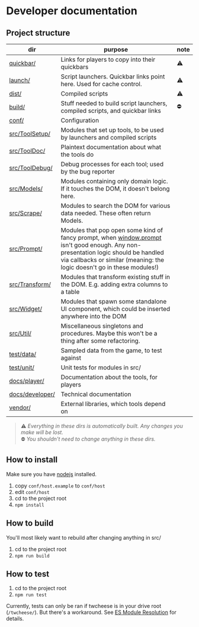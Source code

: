 # Developer documentation

## Project structure

|dir|purpose|note|
|---|---|---|
|[quickbar/](../../quickbar/)|Links for players to copy into their quickbars|:warning:|
|[launch/](../../launch/)|Script launchers. Quickbar links point here. Used for cache control.|:warning:|
|[dist/](../../dist/)|Compiled scripts|:warning:|
|[build/](../../build/)|Stuff needed to build script launchers, compiled scripts, and quickbar links|:no_entry:|
|[conf/](../../conf/)|Configuration||
|[src/ToolSetup/](../../src/ToolSetup/)|Modules that set up tools, to be used by launchers and compiled scripts||
|[src/ToolDoc/](../../src/ToolDoc/)|Plaintext documentation about what the tools do||
|[src/ToolDebug/](../../src/ToolDebug/)|Debug processes for each tool; used by the bug reporter||
|[src/Models/](../../src/Models/)|Modules containing only domain logic. If it touches the DOM, it doesn't belong here.||
|[src/Scrape/](../../src/Scrape/)|Modules to search the DOM for various data needed. These often return Models.||
|[src/Prompt/](../../src/Prompt/)|Modules that pop open some kind of fancy prompt, when [window.prompt](https://developer.mozilla.org/en-US/docs/Web/API/Window/prompt) isn't good enough. Any non-presentation logic should be handled via callbacks or similar (meaning: the logic doesn't go in these modules!)||
|[src/Transform/](../../src/Transform/)|Modules that transform existing stuff in the DOM. E.g. adding extra columns to a table||
|[src/Widget/](../../src/Widget/)|Modules that spawn some standalone UI component, which could be inserted anywhere into the DOM||
|[src/Util/](../../src/Util/)|Miscellaneous singletons and procedures. Maybe this won't be a thing after some refactoring. ||
|[test/data/](../../test/data/)|Sampled data from the game, to test against||
|[test/unit/](../../test/unit/)|Unit tests for modules in src/||
|[docs/player/](../../docs/player/)|Documentation about the tools, for players||
|[docs/developer/](../../docs/developer/)|Technical documentation||
|[vendor/](../../vendor/)|External libraries, which tools depend on||

> :warning: *Everything in these dirs is automatically built. Any changes you make will be lost.*\
> :no_entry: *You shouldn't need to change anything in these dirs.*



## How to install
Make sure you have [nodejs](https://nodejs.org/en/) installed.
1. copy `conf/host.example` to `conf/host`
2. edit `conf/host`
3. cd to the project root
4. `npm install`

## How to build
You'll most likely want to rebuild after changing anything in src/
1. cd to the project root
2. `npm run build`

## How to test
1. cd to the project root
2. `npm run test`

Currently, tests can only be ran if twcheese is in your drive root (`/twcheese/`). But there's a workaround. See [ES Module Resolution](/docs/developer/es-module-resolution.md) for details.